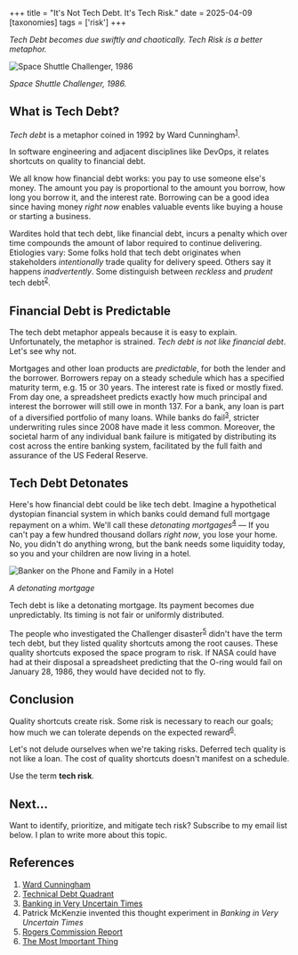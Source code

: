 +++
title = "It's Not Tech Debt. It's Tech Risk."
date = 2025-04-09
[taxonomies]
tags = ['risk']
+++

*Tech Debt becomes due swiftly and chaotically. Tech Risk is a better metaphor.*

![Space Shuttle Challenger, 1986](../challenger_explosion.jpg "Space Shuttle Challenger, 1986")
<div class="text-center">
  <p style="font-style: italic">
    Space Shuttle Challenger, 1986. 
  </p>
</div>

## What is Tech Debt?

*Tech debt* is a metaphor coined in 1992 by Ward Cunningham<sup>[1](#references)</sup>.

In software engineering and adjacent disciplines like DevOps, it relates shortcuts on quality to financial debt. 

We all know how financial debt works: you pay to use someone else's money. The amount you pay is proportional to the amount you borrow, how long you borrow it, and the interest rate. Borrowing can be a good idea since having money *right now* enables valuable events like buying a house or starting a business.

Wardites hold that tech debt, like financial debt, incurs a penalty which over time compounds the amount of labor required to continue delivering. Etiologies vary: Some folks hold that tech debt originates when stakeholders *intentionally* trade quality for delivery speed. Others say it happens *inadvertently*. Some distinguish between *reckless* and *prudent* tech debt<sup>[2](#references)</sup>.

## Financial Debt is Predictable

The tech debt metaphor appeals because it is easy to explain. Unfortunately, the metaphor is strained. *Tech debt is not like financial debt*. Let's see why not.

Mortgages and other loan products are *predictable*, for both the lender and the borrower. Borrowers repay on a steady schedule which has a specified maturity term, e.g. 15 or 30 years. The interest rate is fixed or mostly fixed. From day one, a spreadsheet predicts exactly how much principal and interest the borrower will still owe in month 137. For a bank, any loan is part of a diversified portfolio of many loans. While banks do fail<sup>[3](#references)</sup>, stricter underwriting rules since 2008 have made it less common. Moreover, the societal harm of any individual bank failure is mitigated by distributing its cost across the entire banking system, facilitated by the full faith and assurance of the US Federal Reserve.

## Tech Debt Detonates

Here's how financial debt could be like tech debt. Imagine a hypothetical dystopian financial system in which banks could demand full mortgage repayment on a whim. We'll call these *detonating mortgages*<sup>[4](#references)</sup> — If you can't pay a few hundred thousand dollars *right now*, you lose your home. No, you didn't do anything wrong, but the bank needs some liquidity today, so you and your children are now living in a hotel.

![Banker on the Phone and Family in a Hotel](../bank_and_family.jpg "Banker on the Phone and Family in a Hotel")
<div class="text-center">
  <p style="font-style: italic">
    A detonating mortgage
  </p>
</div>

Tech debt is like a detonating mortgage. Its payment becomes due unpredictably. Its timing is not fair or uniformly distributed.

The people who investigated the Challenger disaster<sup>[5](#references)</sup> didn't have the term tech debt, but they listed quality shortcuts among the root causes. These quality shortcuts exposed the space program to risk. If NASA could have had at their disposal a spreadsheet predicting that the O-ring would fail on January 28, 1986, they would have decided not to fly.

## Conclusion

Quality shortcuts create risk. Some risk is necessary to reach our goals; how much we can tolerate depends on the expected reward<sup>[6](#references)</sup>. 

Let's not delude ourselves when we're taking risks. Deferred tech quality is not like a loan. The cost of quality shortcuts doesn't manifest on a schedule. 

Use the term **tech risk**. 

## Next...

Want to identify, prioritize, and mitigate tech risk? Subscribe to my email list below. I plan to write more about this topic.

## References

1. [Ward Cunningham](https://en.wikipedia.org/wiki/Ward_Cunningham)
2. [Technical Debt Quadrant](https://martinfowler.com/bliki/TechnicalDebtQuadrant.html)
3. [Banking in Very Uncertain Times](https://www.bitsaboutmoney.com/archive/banking-in-very-uncertain-times/)
4. Patrick McKenzie invented this thought experiment in *Banking in Very Uncertain Times*
5. [Rogers Commission Report](https://en.wikipedia.org/wiki/Rogers_Commission_Report)
6. [The Most Important Thing](https://waynehale.wordpress.com/2024/01/10/the-most-important-thing/) 
